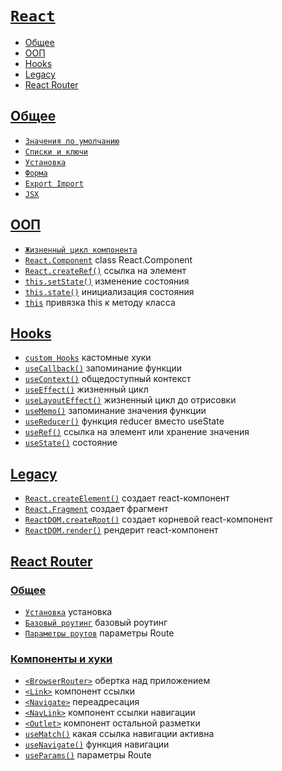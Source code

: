 # [`React`](../index.md)

- [Общее](#общее)
- [ООП](#ооп)
- [Hooks](#hooks)
- [Legacy](#legacy)
- [React Router](#react-router)

## [Общее](#react)

- [`Значения по умолчанию`](<./Общее/Значения по умолчанию.md>)
- [`Списки и ключи`](<./Общее/Списки и ключи.md>)
- [`Установка`](./Общее/Установка.md)
- [`Форма`](./Общее/Форма.md)
- [`Export Import`](<./Общее/Export Import.md>)
- [`JSX`](./Общее/JSX.md)

## [ООП](#react)

- [`Жизненный цикл компонента`](<./ООП//Жизненный цикл компонента.md>)
- [`React.Component`](./ООП/React.Component.md) class React.Component
- [`React.createRef()`](./ООП/React.createRef.md) ссылка на элемент
- [`this.setState()`](./ООП/this.setState.md) изменение состояния
- [`this.state()`](./ООП/this.state.md) инициализация состояния
- [`this`](./ООП/this.md) привязка this к методу класса

## [Hooks](#react)

- [`custom Hooks`](<./Hooks/custom Hooks.md>) кастомные хуки
- [`useCallback()`](./Hooks/useCallback.md) запоминание функции
- [`useContext()`](./Hooks/useContext.md) общедоступный контекст
- [`useEffect()`](./Hooks/useEffect.md) жизненный цикл
- [`useLayoutEffect()`](./Hooks/useLayoutEffect.md) жизненный цикл до отрисовки
- [`useMemo()`](./Hooks/useMemo.md) запоминание значения функции
- [`useReducer()`](./Hooks/useReducer.md) функция reducer вместо useState
- [`useRef()`](./Hooks/useRef.md) ссылка на элемент или хранение значения
- [`useState()`](./Hooks/useState.md) состояние

## [Legacy](#react)

- [`React.createElement()`](./Legacy/React.createElement.md) создает react-компонент
- [`React.Fragment`](./Legacy/React.Fragment.md) создает фрагмент
- [`ReactDOM.createRoot()`](./Legacy/ReactDOM.createRoot.md) создает корневой react-компонент
- [`ReactDOM.render()`](./Legacy/ReactDom.render.md) рендерит react-компонент

## [React Router](#react)

### [Общее](#react)

- [`Установка`](<./React Router/Установка.md>) установка
- [`Базовый роутинг`](<./React Router/Базовый роутинг.md>) базовый роутинг
- [`Параметры роутов`](<./React Router/Параметры роутов.md>) параметры Route

### [Компоненты и хуки](#react)

- [`<BrowserRouter>`](<./React Router/BrowserRouter.md>) обертка над приложением
- [`<Link>`](<./React Router/Link.md>) компонент ссылки
- [`<Navigate>`](<./React Router/Navigate.md>) переадресация
- [`<NavLink>`](<./React Router/NavLink.md>) компонент ссылки навигации
- [`<Outlet>`](<./React Router/Outlet.md>) компонент остальной разметки
- [`useMatch()`](<./React Router/useMatch.md>) какая ссылка навигации активна
- [`useNavigate()`](<./React Router/useNavigate.md>) функция навигации
- [`useParams()`](<./React Router/useParams.md>) параметры Route
